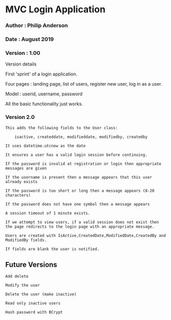 # MVC Login Application

### Author : Philip Anderson

### Date : August 2019

### Version : 1.00 

Version details

First 'sprint' of a login application.

Four pages : landing page, list of users, register new user, log in as a user.

Model : userid, username, password

All the basic functionality just works.

### Version 2.0

	This adds the following fields to the User class:

		isactive, createddate, modifieddate, modifiedby, createdby

	It uses datetime.utcnow as the date

	It ensures a user has a valid login session before continuing.

	If the password is invalid at registration or login then appropriate messages are given

	If the username is present then a message appears that this user already exists

	If the password is too short or long then a message appears (8-20 characters)

	If the password does not have one symbol then a message appears

	A session timeout of 1 minute exists.

	If we attempt to view users, if a valid session does not exist then the page redirects to the login page with an appropriate message.

	Users are created with IsActive,CreatedDate,ModifiedDate,CreatedBy and ModifiedBy fields.

	If fields are blank the user is notified.
	
## Future Versions

	Add delete

	Modify the user 

	Delete the user (make inactive)

	Read only inactive users

	Hash password with BCrypt

	